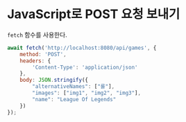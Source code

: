 # JavaScript로 POST 요청 보내기

`fetch` 함수를 사용한다.

```jsx
await fetch('http://localhost:8080/api/games', {
    method: 'POST',
    headers: {
        'Content-Type': 'application/json'
    },
    body: JSON.stringify({
        "alternativeNames": ["롤"],
        "images": ["img1", "img2", "img3"],
        "name": "League Of Legends"
    })
});
```